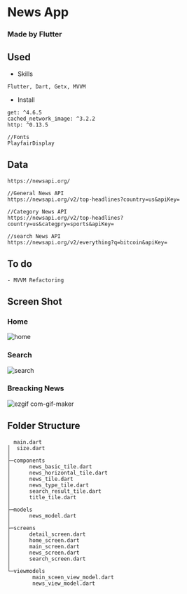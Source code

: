 # News App
### Made by Flutter

## Used
- Skills
```
Flutter, Dart, Getx, MVVM
```
- Install
```
get: ^4.6.5
cached_network_image: ^3.2.2
http: ^0.13.5

//Fonts
PlayfairDisplay
```
## Data
```
https://newsapi.org/

//General News API
https://newsapi.org/v2/top-headlines?country=us&apiKey=

//Category News API
https://newsapi.org/v2/top-headlines?country=us&categpry=sports&apiKey=

//search News API
https://newsapi.org/v2/everything?q=bitcoin&apiKey=
```

## To do
```
- MVVM Refactoring
```

## Screen Shot

### Home
![home](https://user-images.githubusercontent.com/55618626/193697384-3305e177-a9b4-4f61-85cd-31b6d94a750d.gif)



### Search
![search](https://user-images.githubusercontent.com/55618626/193697402-d38d50f1-a122-48ba-bb1b-651eb2a0c97e.gif)

### Breacking News
![ezgif com-gif-maker](https://user-images.githubusercontent.com/55618626/193698084-6e7a4020-6b77-47ec-b1fb-0ac4b28cb75d.gif)


## Folder Structure 
```
  main.dart
│  size.dart
│
├─components
│      news_basic_tile.dart
│      news_horizontal_tile.dart
│      news_tile.dart
│      news_type_tile.dart
│      search_result_tile.dart
│      title_tile.dart
│
├─models
│      news_model.dart
│
├─screens
│      detail_screen.dart
│      home_screen.dart
│      main_screen.dart
│      news_screen.dart
│      search_screen.dart
│
└─viewmodels
        main_sceen_view_model.dart
        news_view_model.dart
```


